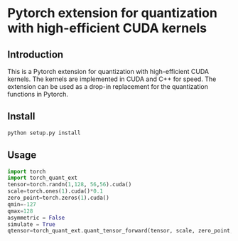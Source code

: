 # Pytorch extension for quantization with high-efficient CUDA kernels

## Introduction
This is a Pytorch extension for quantization with high-efficient CUDA kernels. The kernels are implemented in CUDA and C++ for speed. The extension can be used as a drop-in replacement for the quantization functions in Pytorch.

## Install
```bash
python setup.py install
```

## Usage
```python
import torch
import torch_quant_ext
tensor=torch.randn(1,128, 56,56).cuda()
scale=torch.ones(1).cuda()*0.1
zero_point=torch.zeros(1).cuda()
qmin=-127
qmax=128
asymmetric = False
simulate = True
qtensor=torch_quant_ext.quant_tensor_forward(tensor, scale, zero_point, qmin, qmax, asymmetric, simulate)
```
